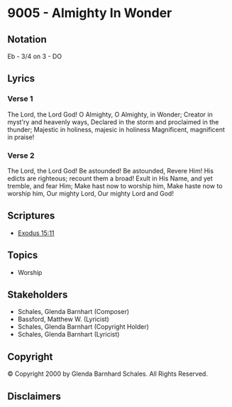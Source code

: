 # 9005 - Almighty In Wonder

## Notation

Eb - 3/4 on 3 - DO

## Lyrics

### Verse 1

The Lord, the Lord God! O Almighty, O Almighty, in Wonder; Creator in myst'ry and heavenly ways, Declared in the storm and proclaimed in the thunder; Majestic in holiness, majesic in holiness Magnificent, magnificent in praise!

### Verse 2

The Lord, the Lord God! Be astounded! Be astounded, Revere Him! His edicts are righteous; recount them a broad! Exult in His Name, and yet tremble, and fear Him; Make hast now to worship him, Make haste now to worship him, Our mighty Lord, Our mighty Lord and God!


## Scriptures

- [Exodus 15:11](https://www.biblegateway.com/passage/?search=Exodus%2015%3A11)

## Topics

- Worship

## Stakeholders

- Schales, Glenda Barnhart (Composer)
- Bassford, Matthew W. (Lyricist)
- Schales, Glenda Barnhart (Copyright Holder)
- Schales, Glenda Barnhart (Lyricist)

## Copyright

© Copyright 2000 by Glenda Barnhard Schales. All Rights Reserved.


## Disclaimers


